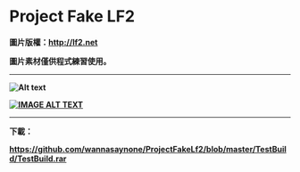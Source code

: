 # Project Fake LF2

<B>圖片版權：http://lf2.net

圖片素材僅供程式練習使用。<B>

---

![Alt text](https://github.com/wannasaynone/ProjectFakeLf2/blob/master/readme/System.png?raw=true)

[![IMAGE ALT TEXT](http://img.youtube.com/vi/yGimBFzGWiI/0.jpg)](http://www.youtube.com/watch?v=yGimBFzGWiI "Game Play Demo")

---

下載：

https://github.com/wannasaynone/ProjectFakeLf2/blob/master/TestBuild/TestBuild.rar
